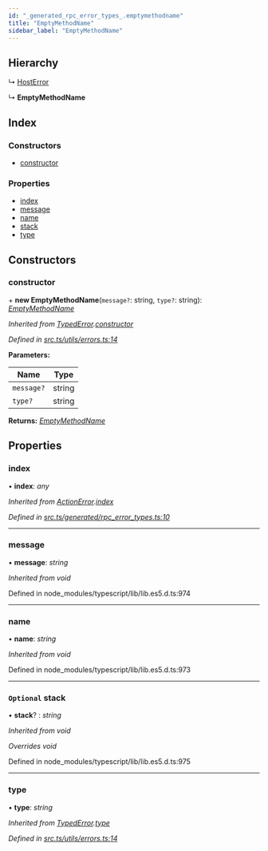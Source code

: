 ```yaml
---
id: "_generated_rpc_error_types_.emptymethodname"
title: "EmptyMethodName"
sidebar_label: "EmptyMethodName"
---
```


## Hierarchy

  ↳ [HostError](_generated_rpc_error_types_.hosterror.md)

  ↳ **EmptyMethodName**

## Index

### Constructors

* [constructor](_generated_rpc_error_types_.emptymethodname.md#constructor)

### Properties

* [index](_generated_rpc_error_types_.emptymethodname.md#index)
* [message](_generated_rpc_error_types_.emptymethodname.md#message)
* [name](_generated_rpc_error_types_.emptymethodname.md#name)
* [stack](_generated_rpc_error_types_.emptymethodname.md#optional-stack)
* [type](_generated_rpc_error_types_.emptymethodname.md#type)

## Constructors

###  constructor

\+ **new EmptyMethodName**(`message?`: string, `type?`: string): *[EmptyMethodName](_generated_rpc_error_types_.emptymethodname.md)*

*Inherited from [TypedError](_utils_errors_.typederror.md).[constructor](_utils_errors_.typederror.md#constructor)*

*Defined in [src.ts/utils/errors.ts:14](https://github.com/nearprotocol/nearlib/blob/36a8ddc/src.ts/utils/errors.ts#L14)*

**Parameters:**

Name | Type |
------ | ------ |
`message?` | string |
`type?` | string |

**Returns:** *[EmptyMethodName](_generated_rpc_error_types_.emptymethodname.md)*

## Properties

###  index

• **index**: *any*

*Inherited from [ActionError](_generated_rpc_error_types_.actionerror.md).[index](_generated_rpc_error_types_.actionerror.md#index)*

*Defined in [src.ts/generated/rpc_error_types.ts:10](https://github.com/nearprotocol/nearlib/blob/36a8ddc/src.ts/generated/rpc_error_types.ts#L10)*

___

###  message

• **message**: *string*

*Inherited from void*

Defined in node_modules/typescript/lib/lib.es5.d.ts:974

___

###  name

• **name**: *string*

*Inherited from void*

Defined in node_modules/typescript/lib/lib.es5.d.ts:973

___

### `Optional` stack

• **stack**? : *string*

*Inherited from void*

*Overrides void*

Defined in node_modules/typescript/lib/lib.es5.d.ts:975

___

###  type

• **type**: *string*

*Inherited from [TypedError](_utils_errors_.typederror.md).[type](_utils_errors_.typederror.md#type)*

*Defined in [src.ts/utils/errors.ts:14](https://github.com/nearprotocol/nearlib/blob/36a8ddc/src.ts/utils/errors.ts#L14)*
